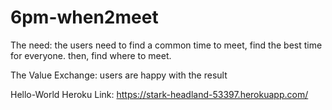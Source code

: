 # 6pm-when2meet

The need: the users need to find a common time to meet, find the best time for everyone. then, find where to meet.

The Value Exchange: users are happy with the result

Hello-World Heroku Link: https://stark-headland-53397.herokuapp.com/